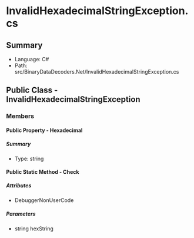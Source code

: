 ﻿# InvalidHexadecimalStringException.cs

## Summary

* Language: C#
* Path: src/BinaryDataDecoders.Net/InvalidHexadecimalStringException.cs

## Public Class - InvalidHexadecimalStringException

### Members

#### Public Property - Hexadecimal

##### Summary

 * Type: string 

#### Public Static Method - Check

##### Attributes

 - DebuggerNonUserCode

#####  Parameters

 - string hexString 


